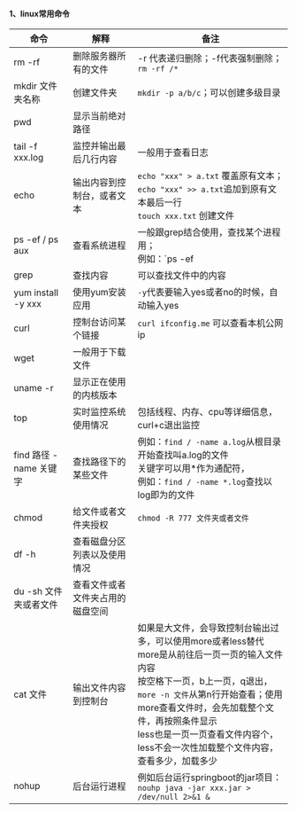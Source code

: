 #### 1、linux常用命令

| 命令                   | 解释                             | 备注                                                         |
| ---------------------- | -------------------------------- | ------------------------------------------------------------ |
| rm -rf                 | 删除服务器所有的文件             | -r 代表递归删除；-f代表强制删除；`rm -rf /*`                 |
| mkdir 文件夹名称       | 创建文件夹                       | `mkdir -p a/b/c`；可以创建多级目录                           |
| pwd                    | 显示当前绝对路径                 |                                                              |
| tail -f  xxx.log       | 监控并输出最后几行内容           | 一般用于查看日志                                             |
| echo                   | 输出内容到控制台，或者文本       | `echo "xxx" > a.txt` 覆盖原有文本；<br>`echo "xxx" >> a.txt`追加到原有文本最后一行<br>`touch xxx.txt` 创建文件 |
| ps -ef / ps aux      | 查看系统进程                     | 一般跟grep结合使用，查找某个进程用；<br>例如：`ps -ef|grep tomcat`，查出来pid之后，通过`kill -9 pid`杀掉进程 |
| grep                   | 查找内容                         | 可以查找文件中的内容                                         |
| yum install -y  xxx    | 使用yum安装应用                  | `-y`代表要输入yes或者no的时候，自动输入yes                   |
| curl                   | 控制台访问某个链接               | `curl ifconfig.me` 可以查看本机公网ip                        |
| wget                   | 一般用于下载文件                 |                                                              |
| uname -r               | 显示正在使用的内核版本           |                                                              |
| top                    | 实时监控系统使用情况             | 包括线程、内存、cpu等详细信息，curl+c退出监控                |
| find 路径 -name 关键字 | 查找路径下的某些文件             | 例如：`find / -name a.log`从根目录开始查找叫a.log的文件<br>关键字可以用*作为通配符，<br>例如：`find / -name *.log`查找以log即为的文件 |
| chmod                  | 给文件或者文件夹授权             | `chmod -R 777 文件夹或者文件`                                |
| df -h                  | 查看磁盘分区列表以及使用情况     |                                                              |
| du -sh 文件夹或者文件  | 查看文件或者文件夹占用的磁盘空间 |                                                              |
| cat 文件              | 输出文件内容到控制台             | 如果是大文件，会导致控制台输出过多，可以使用more或者less替代<br>more是从前往后一页一页的输入文件内容<br>按空格下一页，b上一页，q退出，<br>`more -n 文件`从第n行开始查看；使用more查看文件时，会先加载整个文件，再按照条件显示<br>less也是一页一页查看文件内容个，less不会一次性加载整个文件内容，查看多少，加载多少 |
| nohup                  | 后台运行进程                     | 例如后台运行springboot的jar项目：`nouhp java -jar xxx.jar > /dev/null 2>&1 &` |

####  
